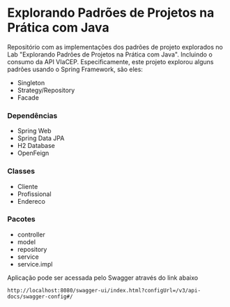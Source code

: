 # Explorando Padrões de Projetos na Prática com Java

Repositório com as implementações dos padrões de projeto explorados no Lab "Explorando Padrões de Projetos na Prática com Java". Incluindo o consumo da API VIaCEP. Especificamente, este projeto explorou alguns padrões usando o Spring Framework, são eles:
- Singleton
- Strategy/Repository
- Facade

### Dependências 

- Spring Web
- Spring Data JPA
- H2 Database
- OpenFeign

### Classes
- Cliente
- Profissional
- Endereco

### Pacotes
- controller
- model
- repository
- service
- service.impl


Aplicação pode ser acessada pelo Swagger através do link abaixo

```
http://localhost:8080/swagger-ui/index.html?configUrl=/v3/api-docs/swagger-config#/
```







